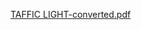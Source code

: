 
[TAFFIC LIGHT-converted.pdf](https://github.com/VIGNESH8629/M2_TRAFFIC_LIGHT/files/8546934/TAFFIC.LIGHT-converted.pdf)
